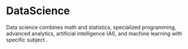 # DataScience
Data science combines math and statistics, specialized programming, advanced analytics, artificial intelligence (AI), and machine learning with specific subject .
